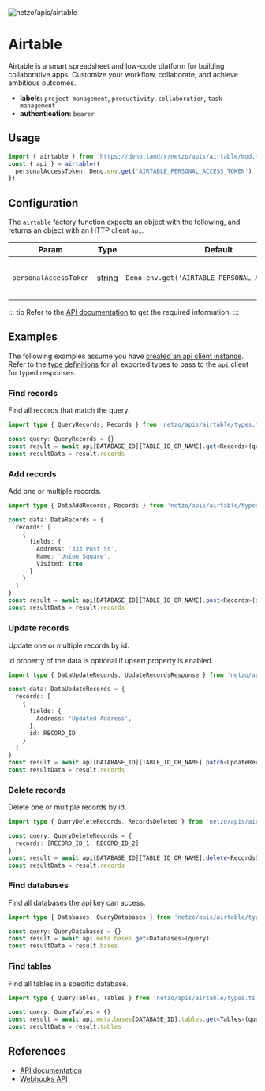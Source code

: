 <img src="https://raw.githubusercontent.com/netzo/netzo/main/assets/apis/airtable.svg" alt="netzo/apis/airtable" class="mb-5 w-75px">

# Airtable

Airtable is a smart spreadsheet and low-code platform for building collaborative apps. Customize your workflow, collaborate, and achieve ambitious outcomes.

- **labels:** `project-management`, `productivity`, `collaboration`, `task-management`
- **authentication:** `bearer`

## Usage

```ts
import { airtable } from 'https://deno.land/x/netzo/apis/airtable/mod.ts'
const { api } = airtable({
  personalAccessToken: Deno.env.get('AIRTABLE_PERSONAL_ACCESS_TOKEN')
})
```

## Configuration

The `airtable` factory function expects an object with the following, and returns an object with an HTTP client `api`.

| Param                 | Type   | Default                                          | Description                                |
|-----------------------|--------|--------------------------------------------------|--------------------------------------------|
| `personalAccessToken` | string | `Deno.env.get('AIRTABLE_PERSONAL_ACCESS_TOKEN')` | the access token to use for authentication |


::: tip Refer to the [API documentation](https://airtable.com/developers/web/api/introduction) to get the required information.
:::

## Examples

The following examples assume you have [created an api client instance](#usage). Refer to the [type definitions](https://deno.land/x/netzo/apis/airtable/types.ts) for all exported types to pass to the `api` client for typed responses.

### Find records

Find all records that match the query.

```ts
import type { QueryRecords, Records } from 'netzo/apis/airtable/types.ts'

const query: QueryRecords = {}
const result = await api[DATABASE_ID][TABLE_ID_OR_NAME].get<Records>(query)
const resultData = result.records
```

### Add records

Add one or multiple records.

```ts
import type { DataAddRecords, Records } from 'netzo/apis/airtable/types.ts'

const data: DataRecords = {
  records: [
    {
      fields: {
        Address: '333 Post St',
        Name: 'Union Square',
        Visited: true
      }
    }
  ]
}
const result = await api[DATABASE_ID][TABLE_ID_OR_NAME].post<Records>(data)
const resultData = result.records
```

### Update records

Update one or multiple records by id.

Id property of the data is optional if upsert property is enabled.

```ts
import type { DataUpdateRecords, UpdateRecordsResponse } from 'netzo/apis/airtable/types.ts'

const data: DataUpdateRecords = {
  records: [
    {
      fields: {
        Address: 'Updated Address',
      },
      id: RECORD_ID
    }
  ]
}
const result = await api[DATABASE_ID][TABLE_ID_OR_NAME].patch<UpdateRecordsResponse>(data)
const resultData = result.records
```

### Delete records

Delete one or multiple records by id.

```ts
import type { QueryDeleteRecords, RecordsDeleted } from 'netzo/apis/airtable/types.ts'

const query: QueryDeleteRecords = {
  records: [RECORD_ID_1, RECORD_ID_2]
}
const result = await api[DATABASE_ID][TABLE_ID_OR_NAME].delete<RecordsDeleted>(query)
const resultData = result.records
```

### Find databases

Find all databases the api key can access.

```ts
import type { Databases, QueryDatabases } from 'netzo/apis/airtable/types.ts'

const query: QueryDatabases = {}
const result = await api.meta.bases.get<Databases>(query)
const resultData = result.bases
```

### Find tables

Find all tables in a specific database.

```ts
import type { QueryTables, Tables } from 'netzo/apis/airtable/types.ts'

const query: QueryTables = {}
const result = await api.meta.bases[DATABASE_ID].tables.get<Tables>(query)
const resultData = result.tables
```

## References

- [API documentation](https://airtable.com/developers/web/api/introduction)
- [Webhooks API](https://airtable.com/developers/web/guides/webhooks-api)
